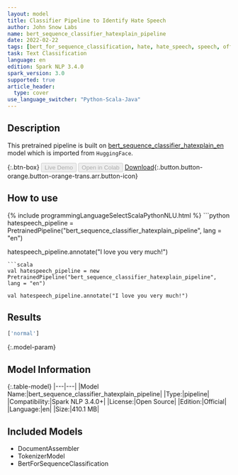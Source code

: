 ```yaml
---
layout: model
title: Classifier Pipeline to Identify Hate Speech
author: John Snow Labs
name: bert_sequence_classifier_hatexplain_pipeline
date: 2022-02-22
tags: [bert_for_sequence_classification, hate, hate_speech, speech, offensive, en, open_source]
task: Text Classification
language: en
edition: Spark NLP 3.4.0
spark_version: 3.0
supported: true
article_header:
  type: cover
use_language_switcher: "Python-Scala-Java"
---
```


## Description

This pretrained pipeline is built on [bert_sequence_classifier_hatexplain_en](https://nlp.johnsnowlabs.com/2021/11/06/bert_sequence_classifier_hatexplain_en.html) model which is imported from `HuggingFace`.

{:.btn-box}
<button class="button button-orange" disabled>Live Demo</button>
<button class="button button-orange" disabled>Open in Colab</button>
[Download](https://s3.amazonaws.com/auxdata.johnsnowlabs.com/public/models/bert_sequence_classifier_hatexplain_pipeline_en_3.4.0_3.0_1645534173574.zip){:.button.button-orange.button-orange-trans.arr.button-icon}

## How to use



<div class="tabs-box" markdown="1">
{% include programmingLanguageSelectScalaPythonNLU.html %}
```python
hatespeech_pipeline = PretrainedPipeline("bert_sequence_classifier_hatexplain_pipeline", lang = "en")

hatespeech_pipeline.annotate("I love you very much!")
```
```scala
val hatespeech_pipeline = new PretrainedPipeline("bert_sequence_classifier_hatexplain_pipeline", lang = "en")

val hatespeech_pipeline.annotate("I love you very much!")
```
</div>

## Results

```bash
['normal']
```

{:.model-param}
## Model Information

{:.table-model}
|---|---|
|Model Name:|bert_sequence_classifier_hatexplain_pipeline|
|Type:|pipeline|
|Compatibility:|Spark NLP 3.4.0+|
|License:|Open Source|
|Edition:|Official|
|Language:|en|
|Size:|410.1 MB|

## Included Models

- DocumentAssembler
- TokenizerModel
- BertForSequenceClassification